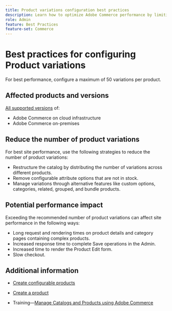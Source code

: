 ```yaml
---
title: Product variations configuration best practices
description: Learn how to optimize Adobe Commerce performance by limiting the number of configured product variations.
role: Admin
feature: Best Practices
feature-set: Commerce
---
```


# Best practices for configuring Product variations

For best performance, configure a maximum of 50 variations per product. 

## Affected products and versions

[All supported versions](../../../release/versions.md) of:

- Adobe Commerce on cloud infrastructure
- Adobe Commerce on-premises

## Reduce the number of product variations

For best site performance, use the following strategies to reduce the number of product variations:

- Restructure the catalog by distributing the number of variations across different products.
- Remove configurable attribute options that are not in stock.
- Manage variations through alternative features like custom options, categories, related, grouped, and bundle products.

## Potential performance impact

Exceeding the recommended number of product variations can affect site performance in the following ways:

- Long request and rendering times on product details and category pages containing complex products.
- Increased response time to complete Save operations in the Admin.
- Increased time to render the Product Edit form.
- Slow checkout.

## Additional information

- [Create configurable products](https://experienceleague.adobe.com/docs/commerce-admin/catalog/products/types/product-create-configurable.html)
- [Create a product](https://experienceleague.adobe.com/docs/commerce-admin/catalog/products/product-create.html)

- Training—[Manage Catalogs and Products using Adobe Commerce](https://learning.adobe.com/catalog/adobe_commerce/cours000000000098643.html)
